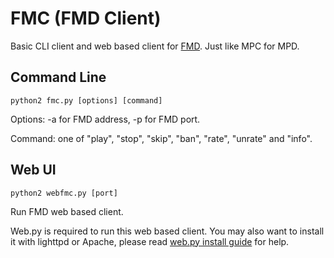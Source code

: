 # FMC (FMD Client)

Basic CLI client and web based client for [FMD](https://github.com/hzqtc/fmd). Just like MPC for MPD.

## Command Line

	python2 fmc.py [options] [command]

Options: -a for FMD address, -p for FMD port.

Command: one of "play", "stop", "skip", "ban", "rate", "unrate" and "info".

## Web UI

	python2 webfmc.py [port]
	
Run FMD web based client.

Web.py is required to run this web based client. You may also want to install it with lighttpd or Apache, please read [web.py install guide](http://webpy.org/install) for help.

